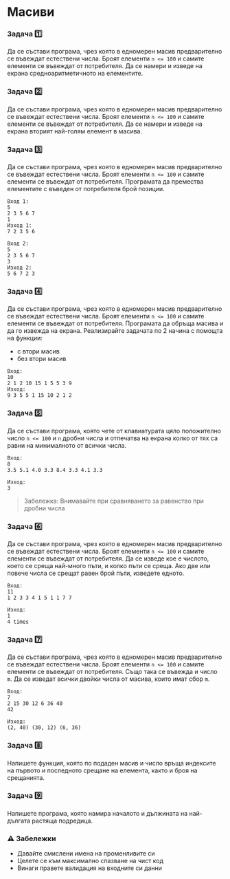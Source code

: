 # Масиви

### Задача :one:
Да се състави програма, чрез която в едномерен масив предварително се въвеждат естествени числа. Броят елементи `n <= 100` и самите елементи се въвеждат от потребителя. Да се намери и изведе на екрана средноаритметичното на елементите.

### Задача :two:
Да се състави програма, чрез която в едномерен масив предварително се въвеждат естествени числа. Броят елементи `n <= 100` и самите елементи се въвеждат от потребителя. Да се намери и изведе на екрана вторият най-голям елемент в масива.

### Задача :three:
Да се състави програма, чрез която в едномерен масив предварително се въвеждат естествени числа. Броят елементи `n <= 100` и самите елементи се въвеждат от потребителя. Програмата да премества елементите с въведен от потребителя брой позиции.
```
Вход 1:
5
2 3 5 6 7
1
Изход 1:
7 2 3 5 6

Вход 2:
5
2 3 5 6 7
3
Изход 2:
5 6 7 2 3
```

### Задача :four:
Да се състави програма, чрез която в едномерен масив предварително се въвеждат естествени числа. Броят елементи `n <= 100` и самите елементи се въвеждат от потребителя. Програмата да обръща масива и да го извежда на екрана. Реализирайте задачата по 2 начина с помощта на функции:
 - с втори масив
 - без втори масив
```
Вход:
10
2 1 2 10 15 1 5 5 3 9
Изход:
9 3 5 5 1 15 10 2 1 2
```

### Задача :five:
Да се състави програма, която чете от клавиатурата цяло положително число `n <= 100` и `n` дробни числа и отпечатва на екрана колко от тях са равни на минималното от всички числа.
```
Вход:
8
3.5 5.1 4.0 3.3 8.4 3.3 4.1 3.3

Изход:
3
```
> Забележка: Внимавайте при сравняването за равенство при дробни числа

### Задача :six:
Да се състави програма, чрез която в едномерен масив предварително се въвеждат естествени числа. Броят елементи `n <= 100` и самите елементи се въвеждат от потребителя. Да се изведе кое е числото, което се среща най-много пъти, и колко пъти се среща. Ако две или повече числа се срещат равен брой пъти, изведете едното.
```
Вход:
11
1 2 3 3 4 1 5 1 1 7 7

Изход:
1
4 times
```

### Задача :seven:
Да се състави програма, чрез която в едномерен масив предварително се въвеждат естествени числа. Броят елементи `n <= 100` и самите елементи се въвеждат от потребителя. Също така се въвежда и число `m`. Да се изведат всички двойки числа от масива, които имат сбор `m`.
```
Вход:
7
2 15 30 12 6 36 40
42

Изход:
(2, 40) (30, 12) (6, 36)
```

### Задача :eight:
Напишете функция, която по подаден масив и число връща индексите на първото и последното срещане на елемента, както и броя на срещанията.

### Задача :nine:
Напишете програма, която намира началото и дължината на най-дългата растяща подредица.

### :warning: Забележки

- Давайте смислени имена на променливите си
- Целете се към максимално спазване на чист код 
- Винаги правете валидация на входните си данни